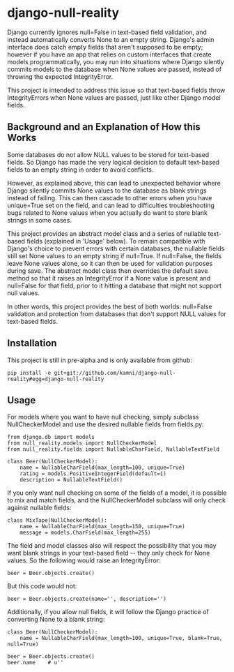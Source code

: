 # django-null-reality

Django currently ignores null=False in text-based field validation, and
instead automatically converts None to an empty string. Django's admin
interface does catch empty fields that aren't supposed to be empty; however if
you have an app that relies on custom interfaces that create models
programmatically, you may run into situations where Django silently commits
models to the database when None values are passed, instead of throwing the
expected IntegrityError.

This project is intended to address this issue so that text-based fields throw
IntegrityErrors when None values are passed, just like other Django model
fields.

## Background and an Explanation of How this Works

Some databases do not allow NULL values to be stored for text-based fields. So
Django has made the very logical decision to default text-based fields to an
empty string in order to avoid conflicts.

However, as explained above, this can lead to unexpected behavior where Django
silently commits None values to the database as blank strings instead of
failing. This can then cascade to other errors when you have unique=True set on
the field, and can lead to difficulties troubleshooting bugs related to None
values when you actually do want to store blank strings in some cases.

This project provides an abstract model class and a series of nullable
text-based fields (explained in 'Usage' below). To remain compatible with
Django's choice to prevent errors with certain databases, the nullable fields
still set None values to an empty string if null=True. If null=False, the
fields leave None values alone, so it can then be used for validation purposes
during save. The abstract model class then overrides the default save method so
that it raises an IntegrityError if a None value is present and null=False for
that field, prior to it hitting a database that might not support null values.

In other words, this project provides the best of both worlds: null=False
validation and protection from databases that don't support NULL values for
text-based fields.

## Installation

This project is still in pre-alpha and is only available from github:

    pip install -e git+git://github.com/kamni/django-null-reality#egg=django-null-reality

## Usage

For models where you want to have null checking, simply subclass
NullCheckerModel and use the desired nullable fields from fields.py:

    from django.db import models
    from null_reality.models import NullCheckerModel
    from null_reality.fields import NullableCharField, NullableTextField

    class Beer(NullCheckerModel):
        name = NullableCharField(max_length=100, unique=True)
        rating = models.PositiveIntegerField(default=1)
        description = NullableTextField()

If you only want null checking on some of the fields of a model, it is
possible to mix and match fields, and the NullCheckerModel subclass will only
check against nullable fields:

    class MixTape(NullCheckerModel):
        name = NullableCharField(max_length=150, unique=True)
        message = models.CharField(max_length=255)

The field and model classes also will respect the possibility that you may want
blank strings in your text-based field -- they only check for None values. So
the following would raise an IntegrityError:

    beer = Beer.objects.create()

But this code would not:

    beer = Beer.objects.create(name='', description='')

Additionally, if you allow null fields, it will follow the Django practice of
converting None to a blank string:

    class Beer(NullCheckerModel):
        name = NullableCharField(max_length=100, unique=True, blank=True, null=True)

    beer = Beer.objects.create()
    beer.name    # u''
